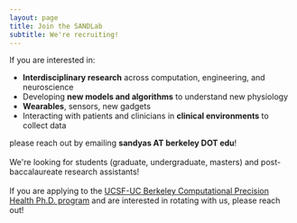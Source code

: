 ```yaml
---
layout: page
title: Join the SANDLab
subtitle: We're recruiting!
---
```


If you are interested in: 
- **Interdisciplinary research** across computation, engineering, and neuroscience
- Developing **new models and algorithms** to understand new physiology
- **Wearables**, sensors, new gadgets
- Interacting with patients and clinicians in **clinical environments** to collect data

please reach out by emailing **sandyas AT berkeley DOT edu**!\
\
We're looking for students (graduate, undergraduate, masters) and post-baccalaureate research assistants!\
\
If you are applying to the [UCSF-UC Berkeley Computational Precision Health Ph.D. program](https://computationalhealth.berkeley.edu/) and are interested in rotating with us, please reach out!
